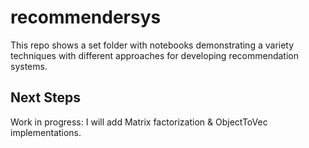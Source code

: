 # recommendersys
This repo shows a set folder with notebooks demonstrating a variety techniques with different approaches for developing recommendation systems.
## Next Steps
Work in progress: I will add Matrix factorization & ObjectToVec implementations.
